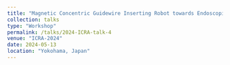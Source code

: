 ```yaml
---
title: "Magnetic Concentric Guidewire Inserting Robot towards Endoscopic Retrograde Cholangiopancreatography"
collection: talks
type: "Workshop"
permalink: /talks/2024-ICRA-talk-4
venue: "ICRA-2024"
date: 2024-05-13
location: "Yokohama, Japan"
---
```

